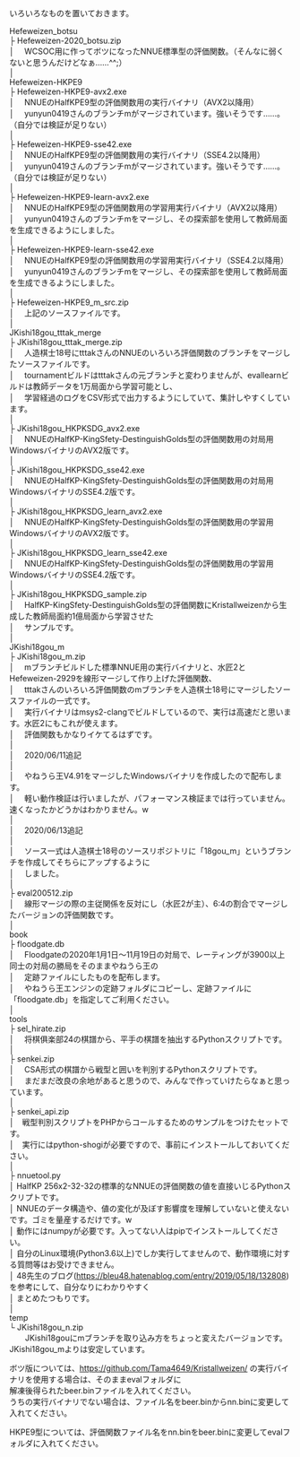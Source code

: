 いろいろなものを置いておきます。  
  
Hefeweizen_botsu  
├ Hefeweizen-2020_botsu.zip  
│　 WCSOC用に作ってボツになったNNUE標準型の評価関数。（そんなに弱くないと思うんだけどなぁ……^^;）  
│  
Hefeweizen-HKPE9  
├ Hefeweizen-HKPE9-avx2.exe  
│　 NNUEのHalfKPE9型の評価関数用の実行バイナリ（AVX2以降用）  
│　 yunyun0419さんのブランチmがマージされています。強いそうです……。（自分では検証が足りない）  
│  
├ Hefeweizen-HKPE9-sse42.exe  
│　 NNUEのHalfKPE9型の評価関数用の実行バイナリ（SSE4.2以降用）  
│　 yunyun0419さんのブランチmがマージされています。強いそうです……。（自分では検証が足りない）  
│  
├ Hefeweizen-HKPE9-learn-avx2.exe  
│　 NNUEのHalfKPE9型の評価関数用の学習用実行バイナリ（AVX2以降用）  
│　 yunyun0419さんのブランチmをマージし、その探索部を使用して教師局面を生成できるようにしました。  
│  
├ Hefeweizen-HKPE9-learn-sse42.exe  
│　 NNUEのHalfKPE9型の評価関数用の学習用実行バイナリ（SSE4.2以降用）  
│　 yunyun0419さんのブランチmをマージし、その探索部を使用して教師局面を生成できるようにしました。  
│  
├ Hefeweizen-HKPE9_m_src.zip  
│　 上記のソースファイルです。  
│  
JKishi18gou_tttak_merge  
├ JKishi18gou_tttak_merge.zip  
│　 人造棋士18号にtttakさんのNNUEのいろいろ評価関数のブランチをマージしたソースファイルです。  
│　 tournamentビルドはtttakさんの元ブランチと変わりませんが、evallearnビルドは教師データを1万局面から学習可能とし、  
│　 学習経過のログをCSV形式で出力するようにしていて、集計しやすくしています。  
│  
├ JKishi18gou_HKPKSDG_avx2.exe  
│　 NNUEのHalfKP-KingSfety-DestinguishGolds型の評価関数用の対局用WindowsバイナリのAVX2版です。  
│  
├ JKishi18gou_HKPKSDG_sse42.exe  
│　 NNUEのHalfKP-KingSfety-DestinguishGolds型の評価関数用の対局用WindowsバイナリのSSE4.2版です。  
│  
├ JKishi18gou_HKPKSDG_learn_avx2.exe  
│　 NNUEのHalfKP-KingSfety-DestinguishGolds型の評価関数用の学習用WindowsバイナリのAVX2版です。  
│  
├ JKishi18gou_HKPKSDG_learn_sse42.exe  
│　 NNUEのHalfKP-KingSfety-DestinguishGolds型の評価関数用の学習用WindowsバイナリのSSE4.2版です。  
│  
├ JKishi18gou_HKPKSDG_sample.zip  
│　 HalfKP-KingSfety-DestinguishGolds型の評価関数にKristallweizenから生成した教師局面約1億局面から学習させた  
│　 サンプルです。  
│  
JKishi18gou_m  
├ JKishi18gou_m.zip  
│　 mブランチビルドした標準NNUE用の実行バイナリと、水匠2とHefeweizen-2929を線形マージして作り上げた評価関数、  
│　 tttakさんのいろいろ評価関数のmブランチを人造棋士18号にマージしたソースファイルの一式です。  
│　 実行バイナリはmsys2-clangでビルドしているので、実行は高速だと思います。水匠2にもこれが使えます。  
│　 評価関数もかなりイケてるはずです。  
│  
│　 2020/06/11追記  
│  
│　 やねうら王V4.91をマージしたWindowsバイナリを作成したので配布します。  
│　 軽い動作検証は行いましたが、パフォーマンス検証までは行っていません。速くなったかどうかはわかりません。w  
│  
│　 2020/06/13追記  
│  
│　 ソース一式は人造棋士18号のソースリポジトリに「18gou_m」というブランチを作成してそちらにアップするように  
│　 しました。  
│  
├ eval200512.zip  
│　 線形マージの際の主従関係を反対にし（水匠2が主）、6:4の割合でマージしたバージョンの評価関数です。  
│  
book  
├ floodgate.db  
│　 Floodgateの2020年1月1日～11月19日の対局で、レーティングが3900以上同士の対局の勝局をそのままやねうら王の  
│　 定跡ファイルにしたものを配布します。  
│　 やねうら王エンジンの定跡フォルダにコピーし、定跡ファイルに「floodgate.db」を指定してご利用ください。  
│  
tools  
├ sel_hirate.zip  
│　 将棋俱楽部24の棋譜から、平手の棋譜を抽出するPythonスクリプトです。  
│  
├ senkei.zip  
│　 CSA形式の棋譜から戦型と囲いを判別するPythonスクリプトです。  
│　 まだまだ改良の余地があると思うので、みんなで作っていけたらなぁと思っています。  
│  
├ senkei_api.zip  
│　戦型判別スクリプトをPHPからコールするためのサンプルをつけたセットです。  
│　実行にはpython-shogiが必要ですので、事前にインストールしておいてください。  
│  
├ nnuetool.py  
│  HalfKP 256x2-32-32の標準的なNNUEの評価関数の値を直接いじるPythonスクリプトです。  
│  NNUEのデータ構造や、値の変化が及ぼす影響度を理解していないと使えないです。ゴミを量産するだけです。w  
│  動作にはnumpyが必要です。入ってない人はpipでインストールしてください。  
│  自分のLinux環境(Python3.6以上)でしか実行してませんので、動作環境に対する質問等はお受けできません。  
│  48先生のブログ(https://bleu48.hatenablog.com/entry/2019/05/18/132808) を参考にして、自分なりにわかりやすく  
│  まとめたつもりです。  
│  
temp  
└ JKishi18gou_n.zip  
　　JKishi18gouにmブランチを取り込み方をちょっと変えたバージョンです。JKishi18gou_mよりは安定しています。  
  
  
ボツ版については、https://github.com/Tama4649/Kristallweizen/ の実行バイナリを使用する場合は、そのままevalフォルダに  
解凍後得られたbeer.binファイルを入れてください。  
うちの実行バイナリでない場合は、ファイル名をbeer.binからnn.binに変更して入れてください。  
  
HKPE9型については、評価関数ファイル名をnn.binをbeer.binに変更してevalフォルダに入れてください。  
